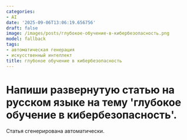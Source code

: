 ```yaml
---
categories:
- AI
date: '2025-09-06T13:06:19.656756'
draft: false
image: /images/posts/глубокое-обучение-в-кибербезопасность.png
model: fallback
tags:
- автоматическая генерация
- искусственный интеллект
title: глубокое обучение в кибербезопасность
---
```


# Напиши развернутую статью на русском языке на тему 'глубокое обучение в кибербезопасность'.

Статья сгенерирована автоматически.